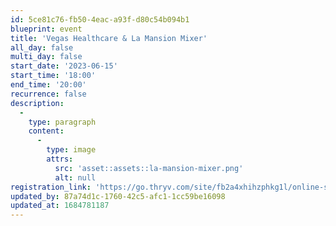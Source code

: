 ```yaml
---
id: 5ce81c76-fb50-4eac-a93f-d80c54b094b1
blueprint: event
title: 'Vegas Healthcare & La Mansion Mixer'
all_day: false
multi_day: false
start_date: '2023-06-15'
start_time: '18:00'
end_time: '20:00'
recurrence: false
description:
  -
    type: paragraph
    content:
      -
        type: image
        attrs:
          src: 'asset::assets::la-mansion-mixer.png'
          alt: null
registration_link: 'https://go.thryv.com/site/fb2a4xhihzphkg1l/online-scheduling?event=8577w8i8b1q9h0on'
updated_by: 87a74d1c-1760-42c5-afc1-1cc59be16098
updated_at: 1684781187
---
```

